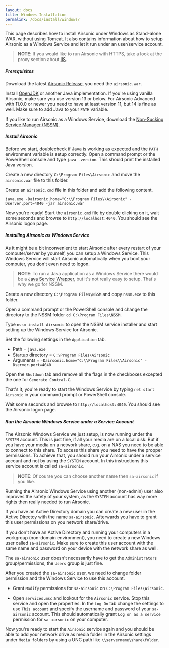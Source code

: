 ```yaml
---
layout: docs
title: Windows Installation
permalink: /docs/install/windows/
---
```

This page describes how to install Airsonic under Windows as Stand-alone WAR, without using Tomcat. It also contains information about how to setup Airsonic as a Windows Service and let it run under an user/service account.

> **NOTE**: If you would like to run Airsonic with HTTPS, take a look at the proxy section about [IIS](/docs/proxy/iis/).

##### Prerequisites

Download the latest [Airsonic Release](https://github.com/airsonic/airsonic/releases), you need the `airsonic.war`.

Install [OpenJDK](https://openjdk.java.net) or another Java implementation. If you're using vanilla Airsonic, make sure you use version 13 or below. For Airsonic Advanced with 11.0.0 or newer you need to have at least version 11, but 14 is fine as well. Make sure to add Java to your `PATH` variable.

If you like to run Airsonic as a Windows Service, download the [Non-Sucking Service Manager (NSSM)](https://nssm.cc/download).

##### Install Airsonic

Before we start, doublecheck if Java is working as expected and the `PATH` environment variable is setup correctly. Open a command prompt or the PowerShell console and type `java -version`. This should print the installed Java version.

Create a new directory `C:\Program Files\Airsonic` and move the `airsonic.war` file to this folder.

Create an `airsonic.cmd` file in this folder and add the following content.

```
java.exe -Dairsonic.home="C:\\Program Files\\Airsonic" -Dserver.port=4040 -jar airsonic.war
```

Now you're ready! Start the `airsonic.cmd` file by double clicking on it, wait some seconds and browse to `http://localhost:4040`. You should see the Airsonic logon page.

##### Installing Airsonic as Windows Service

As it might be a bit inconvenient to start Airsonic after every restart of your computer/server by yourself, you can setup a Windows Service. This Windows Service will start Airsonic automatically when you boot your computer, you don't even need to logon.

> **NOTE**: To run a Java application as a Windows Service there would be a [Java Service Wrapper](https://wrapper.tanukisoftware.com), but it's not really easy to setup. That's why we go for NSSM.

Create a new directory `C:\Program Files\NSSM` and copy `nssm.exe` to this folder.

Open a command prompt or the PowerShell console and change the directory to the NSSM folder `cd C:\Program Files\NSSM`.

Type `nssm install Airsonic` to open the NSSM service installer and start setting up the Windows Service for Airsonic.

Set the following settings in the `Application` tab.

- Path = `java.exe`
- Startup directory = `C:\Program Files\Airsonic`
- Arguments = `-Dairsonic.home="C:\\Program Files\\Airsonic" -Dserver.port=4040`

Open the `Shutdown` tab and remove all the flags in the checkboxes excepted the one for `Generate Contral-C`.

That's it, you're ready to start the Windows Service by typing `net start Airsonic` in your command prompt or PowerShell console.

Wait some seconds and browse to `http://localhost:4040`. You should see the Airsonic logon page.

##### Run the Airsonic Windows Service under a Service Account

The Airsonic Windows Service we just setup, is now running under the `SYSTEM` account. This is just fine, if all your media are on a local disk. But if you have your media on a network share, e.g. on a NAS you need to be able to connect to this share. To access this share you need to have the propper permissions. To achieve that, you should run your Airsonic under a service account and not by using the `SYSTEM` account. In this instructions this service account is called `sa-airsonic`.

> **NOTE**: Of course you can choose another name then `sa-airsonic` if you like.

Running the Airsonic Windows Service using another (non-admin) user also improves the safety of your system, as the `SYSTEM` account has way more rights then really needed to run Airsonic.

If you have an Active Directory domain you can create a new user in the Active Directoy with the name `sa-airsonic`. Afterwards you have to grant this user permissions on you network share/drive.

If you don't have an Active Directory and running your computers in a workgroup (non-domain environment), you need to create a new Windows user called `sa-airsonic`. Make sure to create this user account with the same name and password on your device with the network share as well.

The `sa-airsonic` user doesn't necessarily have to get the `Administrators` group/permissions, the `Users` group is just fine. 

After you created the `sa-airsonic` user, we need to change folder permission and the Windows Service to use this account. 

- Grant `Modify` permissions for `sa-airsonic` on `C:\Program Files\Airsonic`.

- Open `services.msc` and lookout for the `Airsonic` service. Stop this service and open the properties. In the `Log On` tab change the settings to use `This account` and specify the username and password of your `sa-airsonic` account. This should automatically grant `Log on as a service` permission for `sa-airsonic` on your computer.

Now you're ready to start the `Airsonic` service again and you should be able to add your network drive as media folder in the Airsonic settings under `Media folders` by using a UNC path like `\\servername\share\folder`.